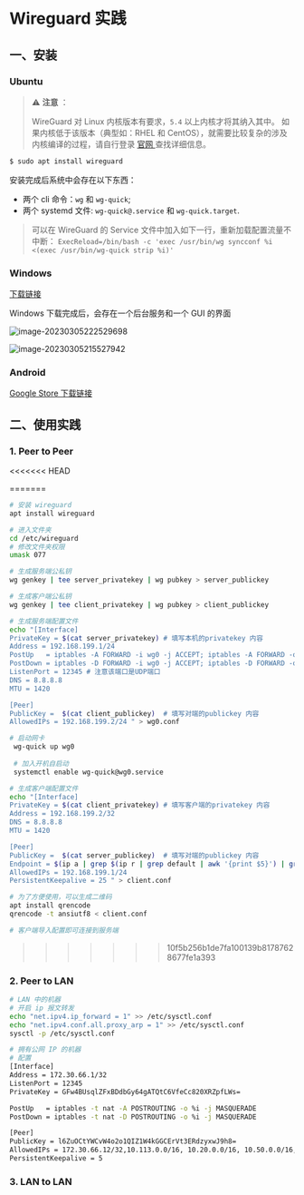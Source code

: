 # Wireguard 实践

## 一、安装

### Ubuntu

> ⚠️ **注意** ：
>
> WireGuard 对 Linux 内核版本有要求，`5.4` 以上内核才将其纳入其中。
> 如果内核低于该版本（典型如：RHEL 和 CentOS），就需要比较复杂的涉及内核编译的过程，请自行登录 [官网 ](https://www.wireguard.com/install/)查找详细信息。

```bash
$ sudo apt install wireguard
```

安装完成后系统中会存在以下东西：

- 两个 cli 命令：`wg` 和 `wg-quick`;
- 两个 systemd 文件: `wg-quick@.service` 和 `wg-quick.target`.

> 可以在 WireGuard 的 Service 文件中加入如下一行，重新加载配置流量不中断：
> `ExecReload=/bin/bash -c 'exec /usr/bin/wg syncconf %i <(exec /usr/bin/wg-quick strip %i)'`

### Windows

[下载链接](https://download.wireguard.com/windows-client/wireguard-installer.exe)

Windows 下载完成后，会存在一个后台服务和一个 GUI 的界面

![image-20230305222529698](http://blog-img-figure.oss-cn-chengdu.aliyuncs.com/img/image-20230305222529698.png)

![image-20230305215527942](http://blog-img-figure.oss-cn-chengdu.aliyuncs.com/img/image-20230305215527942.png)

### Android

[Google Store 下载链接](https://play.google.com/store/apps/details?id=com.wireguard.android)

## 二、使用实践

### 1. Peer to Peer

<<<<<<< HEAD



=======
```bash
# 安装 wireguard
apt install wireguard

# 进入文件夹
cd /etc/wireguard
# 修改文件夹权限
umask 077

# 生成服务端公私钥
wg genkey | tee server_privatekey | wg pubkey > server_publickey

# 生成客户端公私钥
wg genkey | tee client_privatekey | wg pubkey > client_publickey

# 生成服务端配置文件
echo "[Interface]
PrivateKey = $(cat server_privatekey) # 填写本机的privatekey 内容
Address = 192.168.199.1/24
PostUp   = iptables -A FORWARD -i wg0 -j ACCEPT; iptables -A FORWARD -o $(ip r | grep default | awk '{print $5}') -j ACCEPT; iptables -t nat -A POSTROUTING -o eth0 -j MASQUERADE
PostDown = iptables -D FORWARD -i wg0 -j ACCEPT; iptables -D FORWARD -o $(ip r | grep default | awk '{print $5}') -j ACCEPT; iptables -t nat -D POSTROUTING -o eth0 -j MASQUERADE
ListenPort = 12345 # 注意该端口是UDP端口
DNS = 8.8.8.8
MTU = 1420

[Peer]
PublicKey =  $(cat client_publickey)  # 填写对端的publickey 内容
AllowedIPs = 192.168.199.2/24 " > wg0.conf

# 启动网卡
 wg-quick up wg0
 
 # 加入开机自启动
 systemctl enable wg-quick@wg0.service

# 生成客户端配置文件
echo "[Interface]
PrivateKey = $(cat client_privatekey) # 填写客户端的privatekey 内容
Address = 192.168.199.2/32
DNS = 8.8.8.8
MTU = 1420

[Peer]
PublicKey =  $(cat server_publickey)  # 填写对端的publickey 内容
Endpoint = $(ip a | grep $(ip r | grep default | awk '{print $5}') | grep inet | awk '{print $2}' | cut -d'/' -f 1):12345 # 对端地址
AllowedIPs = 192.168.199.1/24 
PersistentKeepalive = 25 " > client.conf

# 为了方便使用，可以生成二维码
apt install qrencode
qrencode -t ansiutf8 < client.conf

# 客户端导入配置即可连接到服务端
```
>>>>>>> 10f5b256b1de7fa100139b81787628677fe1a393

### 2. Peer to LAN

```bash
# LAN 中的机器
# 开启 ip 报文转发
echo "net.ipv4.ip_forward = 1" >> /etc/sysctl.conf
echo "net.ipv4.conf.all.proxy_arp = 1" >> /etc/sysctl.conf
sysctl -p /etc/sysctl.conf


```

```bash
# 拥有公网 IP 的机器
# 配置
[Interface]
Address = 172.30.66.1/32
ListenPort = 12345
PrivateKey = GFw4BUsqlZFxBDdbGy64gATQtC6VfeCc820XRZpfLWs=

PostUp   = iptables -t nat -A POSTROUTING -o %i -j MASQUERADE
PostDown = iptables -t nat -D POSTROUTING -o %i -j MASQUERADE

[Peer]
PublicKey = l6ZuOCtYWCvW4o2o1QIZ1W4kGGCErVt3ERdzyxwJ9h8=
AllowedIPs = 172.30.66.12/32,10.113.0.0/16, 10.20.0.0/16, 10.50.0.0/16, 192.168.80.0/24, 192.168.3.0/24, 192.168.8.0/24, 192.168.10.0/24, 192.168.12.0/24, 192.168.24.0/24, 192.168.25.0/24, 192.168.26.0/24, 192.168.27.0/24, 192.168.30.0/24, 192.168.32.0/24
PersistentKeepalive = 5
```



### 3. LAN to LAN

